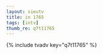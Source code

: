 ```yaml
--- 
layout: sieutv
title: in 1765
tags: [intv]
thumb_re: q7t11765
---
```

{% include tvadv key="q7t11765" %} 
